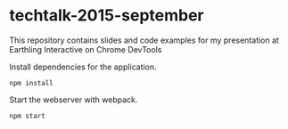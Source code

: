 # techtalk-2015-september
This repository contains slides and code examples for my presentation at Earthling Interactive on Chrome DevTools

Install dependencies for the application.
```
npm install
```

Start the webserver with webpack.
```
npm start
```
